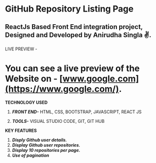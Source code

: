 # GitHub Repository Listing Page
## ReactJs Based Front End integration project, Designed and Developed by Anirudha Singla ✌.
 
LIVE PREVIEW -
# You can see a live preview of the Website on - [www.google.com](https://www.google.com/).
 
 **TECHNOLOGY USED**
 1. ***FRONT END-*** 
    HTML,
    CSS,
    BOOTSTRAP,
    JAVASCRIPT,
    REACT JS
    
2. ***TOOLS-***
   VISUAL STUDIO CODE,
   GIT,
   GIT HUB


 **KEY FEATURES**
 1. ***Disply Github user details.***
 2. ***Display Github user repositories.***
 3. ***Display 10 repositories per page.*** 
 4. ***Use of pagination***
